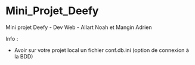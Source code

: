 # Mini_Projet_Deefy
Mini projet Deefy - Dev Web - Allart Noah et Mangin Adrien

Info :
   - Avoir sur votre projet local un fichier conf.db.ini (option de connexion à la BDD)
